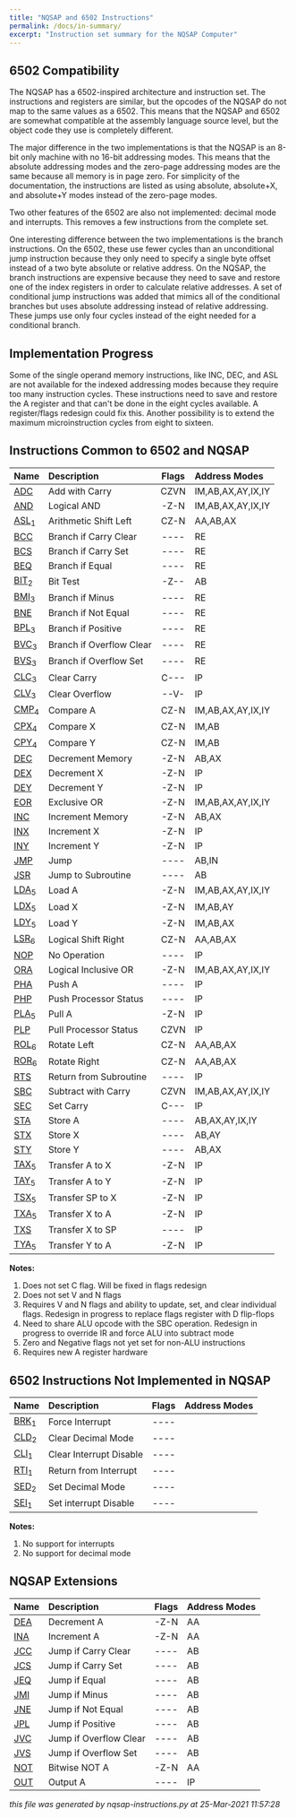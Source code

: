 ```yaml
---
title: "NQSAP and 6502 Instructions"
permalink: /docs/in-summary/
excerpt: "Instruction set summary for the NQSAP Computer"
---
```


## 6502 Compatibility

The NQSAP has a 6502-inspired architecture and instruction set.  The instructions and
registers are similar, but the opcodes of the NQSAP do not map to the same values as
a 6502.  This means that the NQSAP and 6502 are somewhat compatible at the assembly
language source level, but the object code they use is completely different.

The major difference in the two implementations is that the NQSAP is an 8-bit only machine
with no 16-bit addressing modes.  This means that the absolute addressing modes and the
zero-page addressing modes are the same because all memory is in page zero.  For
simplicity of the documentation, the instructions are listed as using absolute,
absolute+X, and absolute+Y modes instead of the zero-page modes.

Two other features of the 6502 are also not implemented: decimal mode and interrupts.
This removes a few instructions from the complete set.

One interesting difference between the two implementations is the branch instructions.
On the 6502, these use fewer cycles than an unconditional jump instruction because they
only need to specify a single byte offset instead of a two byte absolute or relative
address.  On the NQSAP, the branch instructions are expensive because they need to save
and restore one of the index registers in order to calculate relative addresses.  A set
of conditional jump instructions was added that mimics all of the conditional branches
but uses absolute addressing instead of relative addressing.  These jumps use only four
cycles instead of the eight needed for a conditional branch.

## Implementation Progress

Some of the single operand memory instructions, like INC, DEC, and ASL are not available
for the indexed addressing modes because they require too many instruction cycles.  These
instructions need to save and restore the A register and that can't be done in the eight
cycles available.  A register/flags redesign could fix this.  Another possibility is to
extend the maximum microinstruction cycles from eight to sixteen.

## Instructions Common to 6502 and NQSAP

|Name|Description|Flags|Address Modes|
|:---|:---|:---:|:---|
|[ADC](../in-details#adc)|Add with Carry|CZVN|IM,AB,AX,AY,IX,IY|
|[AND](../in-details#and)|Logical AND|-Z-N|IM,AB,AX,AY,IX,IY|
|[ASL](../in-details#asl)<sub>1</sub>|Arithmetic Shift Left|CZ-N|AA,AB,AX|
|[BCC](../in-details#bcc)|Branch if Carry Clear|----|RE|
|[BCS](../in-details#bcs)|Branch if Carry Set|----|RE|
|[BEQ](../in-details#beq)|Branch if Equal|----|RE|
|[BIT](../in-details#bit)<sub>2</sub>|Bit Test|-Z--|AB|
|[BMI](../in-details#bmi)<sub>3</sub>|Branch if Minus|----|RE|
|[BNE](../in-details#bne)|Branch if Not Equal|----|RE|
|[BPL](../in-details#bpl)<sub>3</sub>|Branch if Positive|----|RE|
|[BVC](../in-details#bvc)<sub>3</sub>|Branch if Overflow Clear|----|RE|
|[BVS](../in-details#bvs)<sub>3</sub>|Branch if Overflow Set|----|RE|
|[CLC](../in-details#clc)<sub>3</sub>|Clear Carry|C---|IP|
|[CLV](../in-details#clv)<sub>3</sub>|Clear Overflow|--V-|IP|
|[CMP](../in-details#cmp)<sub>4</sub>|Compare A|CZ-N|IM,AB,AX,AY,IX,IY|
|[CPX](../in-details#cpx)<sub>4</sub>|Compare X|CZ-N|IM,AB|
|[CPY](../in-details#cpy)<sub>4</sub>|Compare Y|CZ-N|IM,AB|
|[DEC](../in-details#dec)|Decrement Memory|-Z-N|AB,AX|
|[DEX](../in-details#dex)|Decrement X|-Z-N|IP|
|[DEY](../in-details#dey)|Decrement Y|-Z-N|IP|
|[EOR](../in-details#eor)|Exclusive OR|-Z-N|IM,AB,AX,AY,IX,IY|
|[INC](../in-details#inc)|Increment Memory|-Z-N|AB,AX|
|[INX](../in-details#inx)|Increment X|-Z-N|IP|
|[INY](../in-details#iny)|Increment Y|-Z-N|IP|
|[JMP](../in-details#jmp)|Jump|----|AB,IN|
|[JSR](../in-details#jsr)|Jump to Subroutine|----|AB|
|[LDA](../in-details#lda)<sub>5</sub>|Load A|-Z-N|IM,AB,AX,AY,IX,IY|
|[LDX](../in-details#ldx)<sub>5</sub>|Load X|-Z-N|IM,AB,AY|
|[LDY](../in-details#ldy)<sub>5</sub>|Load Y|-Z-N|IM,AB,AX|
|[LSR](../in-details#lsr)<sub>6</sub>|Logical Shift Right|CZ-N|AA,AB,AX|
|[NOP](../in-details#nop)|No Operation|----|IP|
|[ORA](../in-details#ora)|Logical Inclusive OR|-Z-N|IM,AB,AX,AY,IX,IY|
|[PHA](../in-details#pha)|Push A|----|IP|
|[PHP](../in-details#php)|Push Processor Status|----|IP|
|[PLA](../in-details#pla)<sub>5</sub>|Pull A|-Z-N|IP|
|[PLP](../in-details#plp)|Pull Processor Status|CZVN|IP|
|[ROL](../in-details#rol)<sub>6</sub>|Rotate Left|CZ-N|AA,AB,AX|
|[ROR](../in-details#ror)<sub>6</sub>|Rotate Right|CZ-N|AA,AB,AX|
|[RTS](../in-details#rts)|Return from Subroutine|----|IP|
|[SBC](../in-details#sbc)|Subtract with Carry|CZVN|IM,AB,AX,AY,IX,IY|
|[SEC](../in-details#sec)|Set Carry|C---|IP|
|[STA](../in-details#sta)|Store A|----|AB,AX,AY,IX,IY|
|[STX](../in-details#stx)|Store X|----|AB,AY|
|[STY](../in-details#sty)|Store Y|----|AB,AX|
|[TAX](../in-details#tax)<sub>5</sub>|Transfer A to X|-Z-N|IP|
|[TAY](../in-details#tay)<sub>5</sub>|Transfer A to Y|-Z-N|IP|
|[TSX](../in-details#tsx)<sub>5</sub>|Transfer SP to X|-Z-N|IP|
|[TXA](../in-details#txa)<sub>5</sub>|Transfer X to A|-Z-N|IP|
|[TXS](../in-details#txs)|Transfer X to SP|----|IP|
|[TYA](../in-details#tya)<sub>5</sub>|Transfer Y to A|-Z-N|IP|

**Notes:**
1. Does not set C flag.  Will be fixed in flags redesign
1. Does not set V and N flags
1. Requires V and N flags and ability to update, set, and clear individual flags. Redesign in progress to replace flags register with D flip-flops
1. Need to share ALU opcode with the SBC operation.  Redesign in progress to override IR and force ALU into subtract mode
1. Zero and Negative flags not yet set for non-ALU instructions
1. Requires new A register hardware
## 6502 Instructions Not Implemented in NQSAP

|Name|Description|Flags|Address Modes|
|:---|:---|:---:|:---|
|[BRK](../in-details#brk)<sub>1</sub>|Force Interrupt|----||
|[CLD](../in-details#cld)<sub>2</sub>|Clear Decimal Mode|----||
|[CLI](../in-details#cli)<sub>1</sub>|Clear Interrupt Disable|----||
|[RTI](../in-details#rti)<sub>1</sub>|Return from Interrupt|----||
|[SED](../in-details#sed)<sub>2</sub>|Set Decimal Mode|----||
|[SEI](../in-details#sei)<sub>1</sub>|Set interrupt Disable|----||

**Notes:**
1. No support for interrupts
1. No support for decimal mode
## NQSAP Extensions

|Name|Description|Flags|Address Modes|
|:---|:---|:---:|:---|
|[DEA](../in-details#dea)|Decrement A|-Z-N|AA|
|[INA](../in-details#ina)|Increment A|-Z-N|AA|
|[JCC](../in-details#jcc)|Jump if Carry Clear|----|AB|
|[JCS](../in-details#jcs)|Jump if Carry Set|----|AB|
|[JEQ](../in-details#jeq)|Jump if Equal|----|AB|
|[JMI](../in-details#jmi)|Jump if Minus|----|AB|
|[JNE](../in-details#jne)|Jump if Not Equal|----|AB|
|[JPL](../in-details#jpl)|Jump if Positive|----|AB|
|[JVC](../in-details#jvc)|Jump if Overflow Clear|----|AB|
|[JVS](../in-details#jvs)|Jump if Overflow Set|----|AB|
|[NOT](../in-details#not)|Bitwise NOT A|-Z-N|AA|
|[OUT](../in-details#out)|Output A|----|IP|


*this file was generated by nqsap-instructions.py at 25-Mar-2021 11:57:28*

